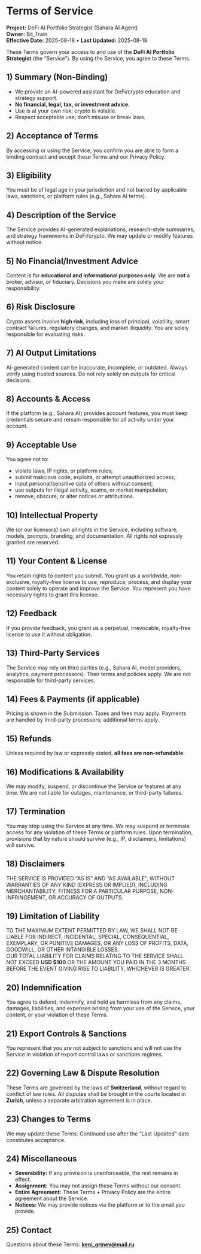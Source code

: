 # Terms of Service
**Project:** DeFi AI Portfolio Strategist (Sahara AI Agent)  
**Owner:** Bit_Train  
**Effective Date:** 2025-08-18 • **Last Updated:** 2025-08-18

These Terms govern your access to and use of the **DeFi AI Portfolio Strategist** (the “Service”). By using the Service, you agree to these Terms.

## 1) Summary (Non-Binding)
- We provide an AI-powered assistant for DeFi/crypto education and strategy support.  
- **No financial, legal, tax, or investment advice.**  
- Use is at your own risk; crypto is volatile.  
- Respect acceptable use; don’t misuse or break laws.

## 2) Acceptance of Terms
By accessing or using the Service, you confirm you are able to form a binding contract and accept these Terms and our Privacy Policy.

## 3) Eligibility
You must be of legal age in your jurisdiction and not barred by applicable laws, sanctions, or platform rules (e.g., Sahara AI terms).

## 4) Description of the Service
The Service provides AI-generated explanations, research-style summaries, and strategy frameworks in DeFi/crypto. We may update or modify features without notice.

## 5) No Financial/Investment Advice
Content is for **educational and informational purposes only**. We are **not** a broker, advisor, or fiduciary. Decisions you make are solely your responsibility.

## 6) Risk Disclosure
Crypto assets involve **high risk**, including loss of principal, volatility, smart contract failures, regulatory changes, and market illiquidity. You are solely responsible for evaluating risks.

## 7) AI Output Limitations
AI-generated content can be inaccurate, incomplete, or outdated. Always verify using trusted sources. Do not rely solely on outputs for critical decisions.

## 8) Accounts & Access
If the platform (e.g., Sahara AI) provides account features, you must keep credentials secure and remain responsible for all activity under your account.

## 9) Acceptable Use
You agree not to:
- violate laws, IP rights, or platform rules;  
- submit malicious code, exploits, or attempt unauthorized access;  
- input personal/sensitive data of others without consent;  
- use outputs for illegal activity, scams, or market manipulation;  
- remove, obscure, or alter notices or attributions.

## 10) Intellectual Property
We (or our licensors) own all rights in the Service, including software, models, prompts, branding, and documentation. All rights not expressly granted are reserved.

## 11) Your Content & License
You retain rights to content you submit. You grant us a worldwide, non-exclusive, royalty-free license to use, reproduce, process, and display your content solely to operate and improve the Service. You represent you have necessary rights to grant this license.

## 12) Feedback
If you provide feedback, you grant us a perpetual, irrevocable, royalty-free license to use it without obligation.

## 13) Third-Party Services
The Service may rely on third parties (e.g., Sahara AI, model providers, analytics, payment processors). Their terms and policies apply. We are not responsible for third-party services.

## 14) Fees & Payments (if applicable)
Pricing is shown in the Submission. Taxes and fees may apply. Payments are handled by third-party processors; additional terms apply.

## 15) Refunds
Unless required by law or expressly stated, **all fees are non-refundable**.

## 16) Modifications & Availability
We may modify, suspend, or discontinue the Service or features at any time. We are not liable for outages, maintenance, or third-party failures.

## 17) Termination
You may stop using the Service at any time. We may suspend or terminate access for any violation of these Terms or platform rules. Upon termination, provisions that by nature should survive (e.g., IP, disclaimers, limitations) will survive.

## 18) Disclaimers
THE SERVICE IS PROVIDED “AS IS” AND “AS AVAILABLE”, WITHOUT WARRANTIES OF ANY KIND (EXPRESS OR IMPLIED), INCLUDING MERCHANTABILITY, FITNESS FOR A PARTICULAR PURPOSE, NON-INFRINGEMENT, OR ACCURACY OF OUTPUTS.

## 19) Limitation of Liability
TO THE MAXIMUM EXTENT PERMITTED BY LAW, WE SHALL NOT BE LIABLE FOR INDIRECT, INCIDENTAL, SPECIAL, CONSEQUENTIAL, EXEMPLARY, OR PUNITIVE DAMAGES, OR ANY LOSS OF PROFITS, DATA, GOODWILL, OR OTHER INTANGIBLE LOSSES.  
OUR TOTAL LIABILITY FOR CLAIMS RELATING TO THE SERVICE SHALL NOT EXCEED **USD $100** OR THE AMOUNT YOU PAID IN THE 3 MONTHS BEFORE THE EVENT GIVING RISE TO LIABILITY, WHICHEVER IS GREATER.

## 20) Indemnification
You agree to defend, indemnify, and hold us harmless from any claims, damages, liabilities, and expenses arising from your use of the Service, your content, or your violation of these Terms.

## 21) Export Controls & Sanctions
You represent that you are not subject to sanctions and will not use the Service in violation of export control laws or sanctions regimes.

## 22) Governing Law & Dispute Resolution
These Terms are governed by the laws of **Switzerland**, without regard to conflict of law rules. All disputes shall be brought in the courts located in **Zurich**, unless a separate arbitration agreement is in place.

## 23) Changes to Terms
We may update these Terms. Continued use after the “Last Updated” date constitutes acceptance.

## 24) Miscellaneous
- **Severability:** If any provision is unenforceable, the rest remains in effect.  
- **Assignment:** You may not assign these Terms without our consent.  
- **Entire Agreement:** These Terms + Privacy Policy are the entire agreement about the Service.  
- **Notices:** We may provide notices via the platform or to the email you provide.

## 25) Contact
Questions about these Terms: **keni_grinev@mail.ru**
